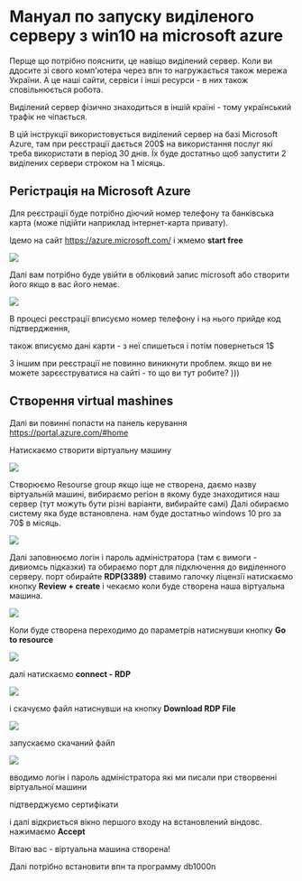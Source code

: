 # Мануал по запуску виділеного серверу з win10 на microsoft azure

Перще що потрібно пояснити, це навіщо виділений сервер. Коли ви ддосите зі свого комп'ютера 
через впн то нагружається також мережа України. А це наші сайти, сервіси і інші ресурси - в них також сповільнюється робота.

Виділений сервер фізично знаходиться в іншій країні - тому український трафік не чіпається.

В цій інструкції використовується виділений сервер на базі Microsoft Azure, там при реєстрації дається 200$ на використання послуг які треба використати в період 30 днів. 
Їх буде достатньо щоб запустити 2 виділених сервери строком на 1 місяць.

## Регістрація на Microsoft Azure

Для реєстрації буде потрібно діючий номер телефону та банківська карта (може підійти наприклад інтернет-карта привату).

Ідемо на сайт https://azure.microsoft.com/ і жмемо **start free**

<img src="img/Screenshot_1.png">

Далі вам потрібно буде увійти в обліковий запис microsoft або створити його якщо в вас його немає. 

<img src="img/Screenshot_2.png">

В процесі реєстрації вписуємо номер телефону і на нього прийде код підтвердження,

також вписуємо дані карти - з неї спишеться і потім повернеться 1$

З іншим при реєстрації не повинно виникнути проблем. якщо ви не можете зарєєструватися на сайті - то що ви тут робите? )))

## Створення virtual mashines

Далі ви повинні попасти на панель керування https://portal.azure.com/#home

Натискаємо створити віртуальну машину

<img src="img/Screenshot_3.png">

Створюємо Resourse group якщо іще не створена, даємо назву віртуальній машині, вибираємо регіон в якому буде знаходитися наш сервер (тут можуть бути різні варіанти, вибирайте самі)
Далі обираємо систему яка буде встановлена. нам буде достатньо windows 10 pro за 70$ в місяць. 

<img src="img/Screenshot_4.png">

Далі заповнюємо логін і пароль адміністратора (там є вимоги - дивиомсь підказки) та обираємо порт для підключення до виділенного серверу. порт обирайте **RDP(3389)**
ставимо галочку ліцензії
натискаємо кнопку **Review + create**  і чекаємо коли буде створена наша віртуальна машина.

<img src="img/Screenshot_5.png">

Коли буде створена переходимо до параметрів натиснувши кнопку **Go to resource**

<img src="img/Screenshot_6.png">

далі натискаємо **connect - RDP**

<img src="img/Screenshot_7.png">

і скачуємо файл натиснувши на кнопку **Download RDP File**

<img src="img/Screenshot_8.png">

запускаємо скачаний файл 
 
 <img src="img/Screenshot_9.png">
 
вводимо логін і пароль адміністратора які ми писали при створвенні віртуальної машини

підтверджуємо сертифікати

і далі відкриється вікно першого входу на встановлений віндовс. нажимаємо **Accept**

Вітаю вас - віртуальна машина створена!

Далі потрібно встановити впн та программу db1000n




